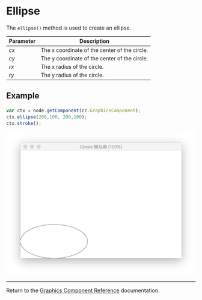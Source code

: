 # Ellipse

The `ellipse()` method is used to create an ellipse.

| Parameter | Description |
| --------- | ----------- |
| *cx* | The x coordinate of the center of the circle. |
| *cy* | The y coordinate of the center of the circle. |
| *rx* | The x radius of the circle. |
| *ry* | The y radius of the circle. |

## Example

```javascript
var ctx = node.getComponent(cc.GraphicsComponent);
ctx.ellipse(200,100, 200,100);
ctx.stroke();
```

<a href="ellipse.png"><img src="ellipse.png"></a>

<hr>

Return to the [Graphics Component Reference](../graphics.md) documentation.
